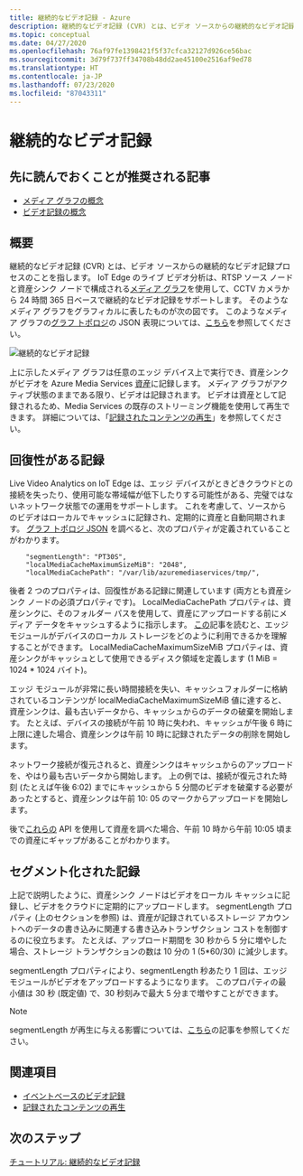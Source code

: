 ```yaml
---
title: 継続的なビデオ記録 - Azure
description: 継続的なビデオ記録 (CVR) とは、ビデオ ソースからの継続的なビデオ記録プロセスのことを指します。 このトピックでは、CVR について説明します。
ms.topic: conceptual
ms.date: 04/27/2020
ms.openlocfilehash: 76af97fe1398421f5f37cfca32127d926ce56bac
ms.sourcegitcommit: 3d79f737ff34708b48dd2ae45100e2516af9ed78
ms.translationtype: HT
ms.contentlocale: ja-JP
ms.lasthandoff: 07/23/2020
ms.locfileid: "87043311"
---
```

# <a name="continuous-video-recording"></a>継続的なビデオ記録  

## <a name="suggested-pre-reading"></a>先に読んでおくことが推奨される記事  

* [メディア グラフの概念](media-graph-concept.md)
* [ビデオ記録の概念](video-recording-concept.md)

## <a name="overview"></a>概要

継続的なビデオ記録 (CVR) とは、ビデオ ソースからの継続的なビデオ記録プロセスのことを指します。 IoT Edge のライブ ビデオ分析は、RTSP ソース ノードと資産シンク ノードで構成される[メディア グラフ](media-graph-concept.md)を使用して、CCTV カメラから 24 時間 365 日ベースで継続的なビデオ記録をサポートします。 そのようなメディア グラフをグラフィカルに表したものが次の図です。 このようなメディア グラフの[グラフ トポロジ](media-graph-concept.md?branch=release-preview-media-services-lva#media-graph-topologies-and-instances)の JSON 表現については、[こちら](https://github.com/Azure/live-video-analytics/tree/master/MediaGraph/topologies/cvr-asset)を参照してください。

![継続的なビデオ記録](./media/continuous-video-recording/continuous-video-recording-overview.png)

上に示したメディア グラフは任意のエッジ デバイス上で実行でき、資産シンクがビデオを Azure Media Services [資産](terminology.md#asset)に記録します。 メディア グラフがアクティブ状態のままである限り、ビデオは記録されます。 ビデオは資産として記録されるため、Media Services の既存のストリーミング機能を使用して再生できます。 詳細については、「[記録されたコンテンツの再生](video-playback-concept.md)」を参照してください。

## <a name="resilient-recording"></a>回復性がある記録

Live Video Analytics on IoT Edge は、エッジ デバイスがときどきクラウドとの接続を失ったり、使用可能な帯域幅が低下したりする可能性がある、完璧ではないネットワーク状態での運用をサポートします。 これを考慮して、ソースからのビデオはローカルでキャッシュに記録され、定期的に資産と自動同期されます。 [グラフ トポロジ JSON](https://github.com/Azure/live-video-analytics/tree/master/MediaGraph/topologies/cvr-asset/topology.json) を調べると、次のプロパティが定義されていることがわかります。

```
    "segmentLength": "PT30S",
    "localMediaCacheMaximumSizeMiB": "2048",
    "localMediaCachePath": "/var/lib/azuremediaservices/tmp/",
```
後者 2 つのプロパティは、回復性がある記録に関連しています (両方とも資産シンク ノードの必須プロパティです)。 LocalMediaCachePath プロパティは、資産シンクに、そのフォルダー パスを使用して、資産にアップロードする前にメディア データをキャッシュするように指示します。 [この](../../iot-edge/how-to-access-host-storage-from-module.md)記事を読むと、エッジ モジュールがデバイスのローカル ストレージをどのように利用できるかを理解することができます。 LocalMediaCacheMaximumSizeMiB プロパティは、資産シンクがキャッシュとして使用できるディスク領域を定義します (1 MiB = 1024 * 1024 バイト)。 

エッジ モジュールが非常に長い時間接続を失い、キャッシュフォルダーに格納されているコンテンツが localMediaCacheMaximumSizeMiB 値に達すると、資産シンクは、最も古いデータから、キャッシュからのデータの破棄を開始します。 たとえば、デバイスの接続が午前 10 時に失われ、キャッシュが午後 6 時に上限に達した場合、資産シンクは午前 10 時に記録されたデータの削除を開始します。 

ネットワーク接続が復元されると、資産シンクはキャッシュからのアップロードを、やはり最も古いデータから開始します。 上の例では、接続が復元された時刻 (たとえば午後 6:02) までにキャッシュから 5 分間のビデオを破棄する必要があったとすると、資産シンクは午前 10: 05 のマークからアップロードを開始します。

後で[これらの](playback-recordings-how-to.md) API を使用して資産を調べた場合、午前 10 時から午前 10:05 頃までの資産にギャップがあることがわかります。

## <a name="segmented-recording"></a>セグメント化された記録  

上記で説明したように、資産シンク ノードはビデオをローカル キャッシュに記録し、ビデオをクラウドに定期的にアップロードします。 segmentLength プロパティ (上のセクションを参照) は、資産が記録されているストレージ アカウントへのデータの書き込みに関連する書き込みトランザクション コストを制御するのに役立ちます。 たとえば、アップロード期間を 30 秒から 5 分に増やした場合、ストレージ トランザクションの数は 10 分の 1 (5*60/30) に減少します。

segmentLength プロパティにより、segmentLength 秒あたり 1 回は、エッジ モジュールがビデオをアップロードするようになります。 このプロパティの最小値は 30 秒 (既定値) で、30 秒刻みで最大 5 分まで増やすことができます。

>[!NOTE]
>segmentLength が再生に与える影響については、[こちら](playback-recordings-how-to.md)の記事を参照してください。


## <a name="see-also"></a>関連項目

* [イベントベースのビデオ記録](event-based-video-recording-concept.md)
* [記録されたコンテンツの再生](video-playback-concept.md)


## <a name="next-steps"></a>次のステップ

[チュートリアル: 継続的なビデオ記録](continuous-video-recording-tutorial.md)
